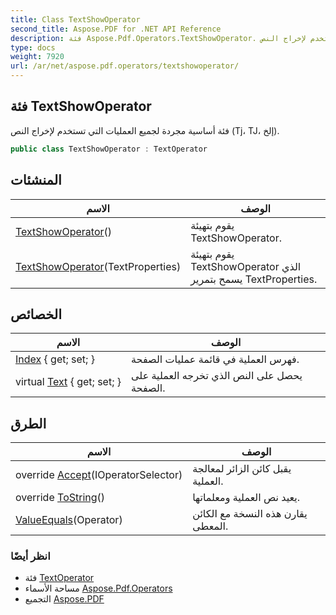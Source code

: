 ```yaml
---
title: Class TextShowOperator
second_title: Aspose.PDF for .NET API Reference
description: فئة Aspose.Pdf.Operators.TextShowOperator. فئة أساسية مجردة لجميع العمليات التي تستخدم لإخراج النص Tj TJ إلخ
type: docs
weight: 7920
url: /ar/net/aspose.pdf.operators/textshowoperator/
---
```

## فئة TextShowOperator

فئة أساسية مجردة لجميع العمليات التي تستخدم لإخراج النص (Tj، TJ، إلخ).

```csharp
public class TextShowOperator : TextOperator
```

## المنشئات

| الاسم | الوصف |
| --- | --- |
| [TextShowOperator](textshowoperator/#constructor)() | يقوم بتهيئة TextShowOperator. |
| [TextShowOperator](textshowoperator/#constructor_1)(TextProperties) | يقوم بتهيئة TextShowOperator الذي يسمح بتمرير TextProperties. |

## الخصائص

| الاسم | الوصف |
| --- | --- |
| [Index](../../aspose.pdf/operator/index/) { get; set; } | فهرس العملية في قائمة عمليات الصفحة. |
| virtual [Text](../../aspose.pdf.operators/textshowoperator/text/) { get; set; } | يحصل على النص الذي تخرجه العملية على الصفحة. |

## الطرق

| الاسم | الوصف |
| --- | --- |
| override [Accept](../../aspose.pdf.operators/textoperator/accept/)(IOperatorSelector) | يقبل كائن الزائر لمعالجة العملية. |
| override [ToString](../../aspose.pdf/operator/tostring/)() | يعيد نص العملية ومعلماتها. |
| [ValueEquals](../../aspose.pdf/operator/valueequals/)(Operator) | يقارن هذه النسخة مع الكائن المعطى. |

### انظر أيضًا

* فئة [TextOperator](../textoperator/)
* مساحة الأسماء [Aspose.Pdf.Operators](../../aspose.pdf.operators/)
* التجميع [Aspose.PDF](../../)
